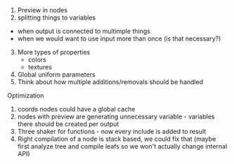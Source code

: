 1. Preview in nodes
2. splitting things to variables
 - when output is connected to multimple things
 - when we would want to use input more than once (is that necessary?)
3. More types of properties
    - colors
    - textures
4. Global uniform parameters
5. Think about how multiple additions/removals should be handled


Optimization
1. coords nodes could have a global cache
2. nodes with preview are generating unnecessary variable - variables there should be created per output
3. Three shaker for functions - now every include is added to result
4. Right compilation of a node is stack based, we could fix that (maybe first analyze tree and compile leafs so we won't actually change internal API)